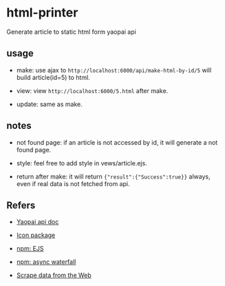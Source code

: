 # html-printer
Generate article to static html form yaopai api

## usage

- make: use ajax to `http://localhost:6000/api/make-html-by-id/5`  will build article(id=5) to html.

- view: view `http://localhost:6000/5.html` after make.

- update: same as make.

## notes

- not found page: if an article is not accessed by id, it will generate a not found page.

- style: feel free to add style in vews/article.ejs.

- return after make: it will return `{"result":{"Success":true}}` always, even if real data is not fetched from api.

## Refers

- [Yaopai api doc](https://xiattst.gitbooks.io/yaopai/content/API/Article/Get.html)

- [Icon package](http://www.iconpng.com/series/1374)

- [npm: EJS](http://www.embeddedjs.com)

- [npm: async waterfall](https://www.npmjs.com/package/async#waterfall)

- [Scrape data from the Web](http://www.codeproject.com/Tips/701689/How-to-scrape-data-from-the-Web-using-Node-js)